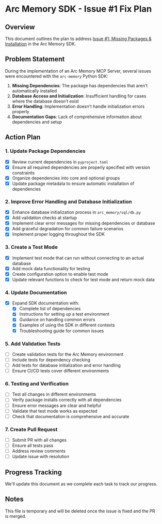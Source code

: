 # Arc Memory SDK - Issue #1 Fix Plan

## Overview
This document outlines the plan to address [Issue #1: Missing Packages & Installation](https://github.com/Arc-Computer/arc-memory/issues/1) in the Arc Memory SDK.

## Problem Statement
During the implementation of an Arc Memory MCP Server, several issues were encountered with the `arc-memory` Python SDK:
1. **Missing Dependencies**: The package has dependencies that aren't automatically installed
2. **Database Access and Initialization**: Insufficient handling for cases where the database doesn't exist
3. **Error Handling**: Implementation doesn't handle initialization errors properly
4. **Documentation Gaps**: Lack of comprehensive information about dependencies and setup

## Action Plan

### 1. Update Package Dependencies
- [x] Review current dependencies in `pyproject.toml`
- [x] Ensure all required dependencies are properly specified with version constraints
- [x] Organize dependencies into core and optional groups
- [x] Update package metadata to ensure automatic installation of dependencies

### 2. Improve Error Handling and Database Initialization
- [x] Enhance database initialization process in `arc_memory/sql/db.py`
- [x] Add validation checks at startup
- [x] Implement clear error messages for missing dependencies or database
- [x] Add graceful degradation for common failure scenarios
- [x] Implement proper logging throughout the SDK

### 3. Create a Test Mode
- [x] Implement test mode that can run without connecting to an actual database
- [x] Add mock data functionality for testing
- [x] Create configuration option to enable test mode
- [x] Update relevant functions to check for test mode and return mock data

### 4. Update Documentation
- [x] Expand SDK documentation with:
  - [x] Complete list of dependencies
  - [x] Instructions for setting up a test environment
  - [x] Guidance on handling common errors
  - [x] Examples of using the SDK in different contexts
  - [x] Troubleshooting guide for common issues

### 5. Add Validation Tests
- [ ] Create validation tests for the Arc Memory environment
- [ ] Include tests for dependency checking
- [ ] Add tests for database initialization and error handling
- [ ] Ensure CI/CD tests cover different environments

### 6. Testing and Verification
- [ ] Test all changes in different environments
- [ ] Verify package installs correctly with all dependencies
- [ ] Ensure error messages are clear and helpful
- [ ] Validate that test mode works as expected
- [ ] Check that documentation is comprehensive and accurate

### 7. Create Pull Request
- [ ] Submit PR with all changes
- [ ] Ensure all tests pass
- [ ] Address review comments
- [ ] Update issue with resolution

## Progress Tracking
We'll update this document as we complete each task to track our progress.

## Notes
This file is temporary and will be deleted once the issue is fixed and the PR is merged.
